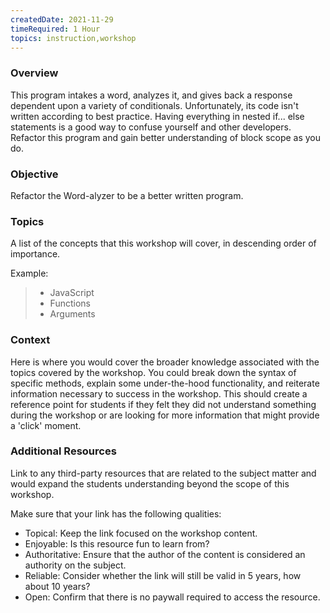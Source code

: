 ```yaml
---
createdDate: 2021-11-29
timeRequired: 1 Hour
topics: instruction,workshop
---
```


### Overview

This program intakes a word, analyzes it, and gives back a response dependent upon a variety of conditionals. Unfortunately, its code isn't written according to best practice. Having everything in nested if... else statements is a good way to confuse yourself and other developers. Refactor this program and gain better understanding of block scope as you do.

### Objective

Refactor the Word-alyzer to be a better written program.

### Topics

A list of the concepts that this workshop will cover, in descending order of importance.

Example:

> - JavaScript
> - Functions
> - Arguments

### Context

Here is where you would cover the broader knowledge associated with the topics covered by the workshop. You could break down the syntax of specific methods, explain some under-the-hood functionality, and reiterate information necessary to success in the workshop. This should create a reference point for students if they felt they did not understand something during the workshop or are looking for more information that might provide a 'click' moment.

### Additional Resources

Link to any third-party resources that are related to the subject matter and would expand the students understanding beyond the scope of this workshop.

Make sure that your link has the following qualities:

- Topical: Keep the link focused on the workshop content.
- Enjoyable: Is this resource fun to learn from?
- Authoritative: Ensure that the author of the content is considered an authority on the subject.
- Reliable: Consider whether the link will still be valid in 5 years, how about 10 years?
- Open: Confirm that there is no paywall required to access the resource.
